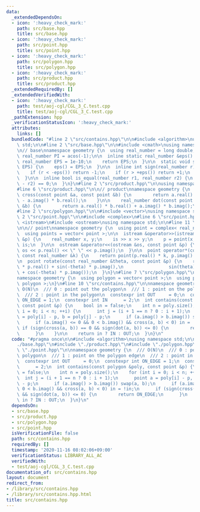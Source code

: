 ```yaml
---
data:
  _extendedDependsOn:
  - icon: ':heavy_check_mark:'
    path: src/base.hpp
    title: src/base.hpp
  - icon: ':heavy_check_mark:'
    path: src/point.hpp
    title: src/point.hpp
  - icon: ':heavy_check_mark:'
    path: src/polygon.hpp
    title: src/polygon.hpp
  - icon: ':heavy_check_mark:'
    path: src/product.hpp
    title: src/product.hpp
  _extendedRequiredBy: []
  _extendedVerifiedWith:
  - icon: ':heavy_check_mark:'
    path: test/aoj-cgl/CGL_3_C.test.cpp
    title: test/aoj-cgl/CGL_3_C.test.cpp
  _pathExtension: hpp
  _verificationStatusIcon: ':heavy_check_mark:'
  attributes:
    links: []
  bundledCode: "#line 2 \"src/contains.hpp\"\n\n#include <algorithm>\nusing namespace\
    \ std;\n\n#line 2 \"src/base.hpp\"\n\n#include <cmath>\nusing namespace std;\n\
    \n// base\nnamespace geometry {\n  using real_number = long double;\n\n  const\
    \ real_number PI = acos(-1);\n\n  inline static real_number &eps() {\n    static\
    \ real_number EPS = 1e-10;\n    return EPS;\n  }\n\n  static void set_eps(real_number\
    \ EPS) {\n    eps() = EPS;\n  }\n\n  inline int sign(real_number r) {\n    set_eps(1e-10);\n\
    \    if (r < -eps()) return -1;\n    if (r > +eps()) return +1;\n    return 0;\n\
    \  }\n\n  inline bool is_equal(real_number r1, real_number r2) {\n    return sign(r1\
    \ - r2) == 0;\n  }\n}\n#line 2 \"src/product.hpp\"\n\nusing namespace std;\n\n\
    #line 6 \"src/product.hpp\"\n\n// product\nnamespace geometry {\n    real_number\
    \ cross(const point &a, const point &b) {\n        return a.real() * b.imag()\
    \ - a.imag() * b.real();\n    }\n\n    real_number dot(const point &a, const point\
    \ &b) {\n        return a.real() * b.real() + a.imag() * b.imag();\n    }\n}\n\
    #line 2 \"src/polygon.hpp\"\n\n#include <vector>\nusing namespace std;\n\n#line\
    \ 2 \"src/point.hpp\"\n\n#include <complex>\n#line 6 \"src/point.hpp\"\n#include\
    \ <istream>\n#include <ostream>\nusing namespace std;\n\n#line 11 \"src/point.hpp\"\
    \n\n// point\nnamespace geometry {\n  using point = complex< real_number >;\n\
    \  using points = vector< point >;\n\n  istream &operator>>(istream &is, point\
    \ &p) {\n    real_number x, y;\n    is >> x >> y;\n    p = point(x, y);\n    return\
    \ is;\n  }\n\n  ostream &operator<<(ostream &os, const point &p) {\n    return\
    \ os << p.real() << \" \" << p.imag();\n  }\n\n  point operator*(const point &p,\
    \ const real_number &k) {\n    return point(p.real() * k, p.imag() * k);\n  }\n\
    \n  point rotate(const real_number &theta, const point &p) {\n    return point(cos(theta)\
    \ * p.real() + sin(-theta) * p.imag(),\n                 sin(theta) * p.real()\
    \ + cos(-theta) * p.imag());\n  }\n}\n#line 7 \"src/polygon.hpp\"\n\n// polygon\n\
    namespace geometry {\n  using polygon = vector< point >;\n  using polygons = vector<\
    \ polygon >;\n}\n#line 10 \"src/contains.hpp\"\n\nnamespace geometry {\n  ///\
    \ O(N)\n  /// 0 : point out the polygon\n  /// 1 : point on the polygon edge\n\
    \  /// 2 : point in the polygon\n  constexpr int OUT     = 0;\n  constexpr int\
    \ ON_EDGE = 1;\n  constexpr int IN      = 2;\n  int contains(const polygon &poly,\
    \ const point &p) {\n    bool in = false;\n    int n = poly.size();\n    for (int\
    \ i = 0; i < n; ++i) {\n      int j = (i + 1 == n ? 0 : i + 1);\n      point a\
    \ = poly[i] - p, b = poly[j] - p;\n      if (a.imag() > b.imag()) swap(a, b);\n\
    \      if (a.imag() <= 0 && 0 < b.imag() && cross(a, b) < 0) in = !in;\n     \
    \ if (sign(cross(a, b)) == 0 && sign(dot(a, b)) <= 0) {\n        return ON_EDGE;\n\
    \      }\n    }\n\n    return in ? IN : OUT;\n  }\n}\n"
  code: "#pragma once\n\n#include <algorithm>\nusing namespace std;\n\n#include \"\
    ./base.hpp\"\n#include \"./product.hpp\"\n#include \"./polygon.hpp\"\n#include\
    \ \"./point.hpp\"\n\nnamespace geometry {\n  /// O(N)\n  /// 0 : point out the\
    \ polygon\n  /// 1 : point on the polygon edge\n  /// 2 : point in the polygon\n\
    \  constexpr int OUT     = 0;\n  constexpr int ON_EDGE = 1;\n  constexpr int IN\
    \      = 2;\n  int contains(const polygon &poly, const point &p) {\n    bool in\
    \ = false;\n    int n = poly.size();\n    for (int i = 0; i < n; ++i) {\n    \
    \  int j = (i + 1 == n ? 0 : i + 1);\n      point a = poly[i] - p, b = poly[j]\
    \ - p;\n      if (a.imag() > b.imag()) swap(a, b);\n      if (a.imag() <= 0 &&\
    \ 0 < b.imag() && cross(a, b) < 0) in = !in;\n      if (sign(cross(a, b)) == 0\
    \ && sign(dot(a, b)) <= 0) {\n        return ON_EDGE;\n      }\n    }\n\n    return\
    \ in ? IN : OUT;\n  }\n}\n"
  dependsOn:
  - src/base.hpp
  - src/product.hpp
  - src/polygon.hpp
  - src/point.hpp
  isVerificationFile: false
  path: src/contains.hpp
  requiredBy: []
  timestamp: '2020-11-16 08:02:06+09:00'
  verificationStatus: LIBRARY_ALL_AC
  verifiedWith:
  - test/aoj-cgl/CGL_3_C.test.cpp
documentation_of: src/contains.hpp
layout: document
redirect_from:
- /library/src/contains.hpp
- /library/src/contains.hpp.html
title: src/contains.hpp
---
```

